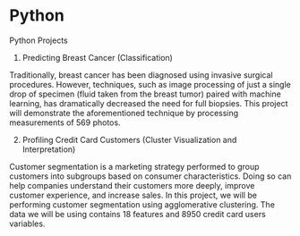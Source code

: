 # Python
Python Projects
1. Predicting Breast Cancer (Classification)

Traditionally, breast cancer has been diagnosed using invasive surgical procedures. However, techniques, such as image processing of just a single drop of specimen (fluid taken from the breast tumor) paired with machine learning, has dramatically decreased the need for full biopsies.
This project will demonstrate the aforementioned technique by processing measurements of 569 photos.


2. Profiling Credit Card Customers (Cluster Visualization and Interpretation)

Customer segmentation is a marketing strategy performed to group customers into subgroups based on consumer characteristics. Doing so can help companies understand their customers more deeply, improve customer experience, and increase sales. In this project, we will be performing customer segmentation using agglomerative clustering. The data we will be using contains 18 features and 8950 credit card users variables.

